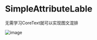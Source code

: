 # SimpleAttributeLable

无需学习CoreText就可以实现图文混排

 ![image](https://github.com/zhuochenming/SimpleAttributeLable/blob/master/SimpleAttributeLable/sc.png)

